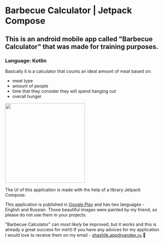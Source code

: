 # Barbecue Calculator | Jetpack Compose
## This is an android mobile app called "Barbecue Calculator" that was made for training purposes.
### Language: Kotlin

Basically it is a calculator that counts an ideal amount of meat based on:
- meat type
- amount of people
- time that they consider they will spend hanging out
- overall hunger
<img src="https://user-images.githubusercontent.com/123940022/215803527-40ac03a5-33fd-446b-bde5-91612f3607e6.jpg" width="260" />

The UI of this application is made with the help of a library Jetpack Compose.

This application is published in [Google Play](https://play.google.com/store/apps/details?id=com.my.shashlik) and has two languages - English and Russian. Those beautiful images were painted by my friend, so please do not use them in your projects.

"Barbecue Calculator" can *most likely* be improved, but it works and this is already a great success for me!:nerd_face: If you have any advices for my application I would love to receive them on my email - shashlik.app@yandex.ru.:revolving_hearts:
